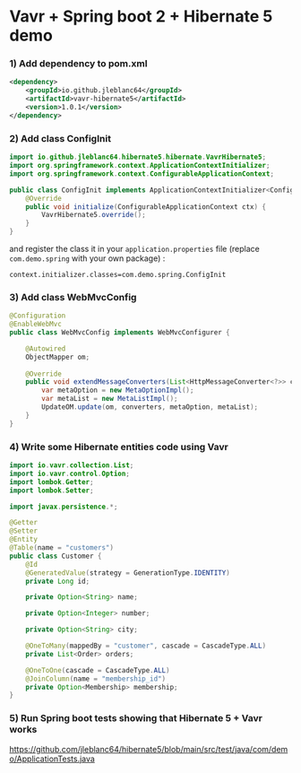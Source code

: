 # Vavr + Spring boot 2 + Hibernate 5 demo 

### 1) Add dependency to pom.xml
```xml
<dependency>
    <groupId>io.github.jleblanc64</groupId>
    <artifactId>vavr-hibernate5</artifactId>
    <version>1.0.1</version>
</dependency>
```

### 2) Add class ConfigInit
```java
import io.github.jleblanc64.hibernate5.hibernate.VavrHibernate5;
import org.springframework.context.ApplicationContextInitializer;
import org.springframework.context.ConfigurableApplicationContext;

public class ConfigInit implements ApplicationContextInitializer<ConfigurableApplicationContext> {
    @Override
    public void initialize(ConfigurableApplicationContext ctx) {
        VavrHibernate5.override();
    }
}
```

and register the class it in your `application.properties` file (replace `com.demo.spring` with your own package) :
```
context.initializer.classes=com.demo.spring.ConfigInit
```

### 3) Add class WebMvcConfig
```java
@Configuration
@EnableWebMvc
public class WebMvcConfig implements WebMvcConfigurer {

    @Autowired
    ObjectMapper om;
    
    @Override
    public void extendMessageConverters(List<HttpMessageConverter<?>> converters) {
        var metaOption = new MetaOptionImpl();
        var metaList = new MetaListImpl();
        UpdateOM.update(om, converters, metaOption, metaList);
    }
}
```

### 4) Write some Hibernate entities code using Vavr
```java
import io.vavr.collection.List;
import io.vavr.control.Option;
import lombok.Getter;
import lombok.Setter;

import javax.persistence.*;

@Getter
@Setter
@Entity
@Table(name = "customers")
public class Customer {
    @Id
    @GeneratedValue(strategy = GenerationType.IDENTITY)
    private Long id;

    private Option<String> name;

    private Option<Integer> number;

    private Option<String> city;

    @OneToMany(mappedBy = "customer", cascade = CascadeType.ALL)
    private List<Order> orders;

    @OneToOne(cascade = CascadeType.ALL)
    @JoinColumn(name = "membership_id")
    private Option<Membership> membership;
}
```

### 5) Run Spring boot tests showing that Hibernate 5 + Vavr works

https://github.com/jleblanc64/hibernate5/blob/main/src/test/java/com/demo/ApplicationTests.java